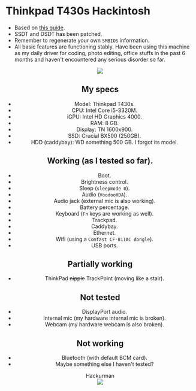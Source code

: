 # Thinkpad T430s Hackintosh
- Based on [this guide](https://github.com/drasbeck/macos-thinkpad-t430).
- SSDT and DSDT has been patched.
- Remember to regenerate your own ``SMBIOS`` information.
- All basic features are functioning stably. Have been using this machine as my daily driver for coding, photo editing, office stuffs in the past 6 months and haven't encountered any serious disorder so far.
<div align="center">
<img src="https://raw.githubusercontent.com/phathung2001/Thinkpad-T430s-Hackintosh/master/Screen%20Shot%202020-08-14%20at%206.30.32%20PM.png"/>
<div/>

## My specs
- Model: Thinkpad T430s.
- CPU: Intel Core i5-3320M.
- iGPU: Intel HD Graphics 4000.
- RAM: 8 GB.
- Display: TN 1600x900.
- SSD: Crucial BX500 (250GB).
- HDD (caddybay): WD something 500 GB. I forgot its model.

## Working (as I tested so far).
- Boot.
- Brightness control.
- Sleep (``sleepmode 0``).
- Audio (``VoodooHDA``).
- Audio jack (external mic is also working).
- Battery percentage.
- Keyboard (``Fn`` keys are working as well).
- Trackpad.
- Caddybay.
- Ethernet.
- Wifi (using a ``Comfast CF-811AC dongle``).
- USB ports.

## Partially working
- ThinkPad ~~nipple~~ TrackPoint (moving like a stair).

## Not tested
- DisplayPort audio.
- Internal mic (my hardware internal mic is broken).
- Webcam (my hardware webcam is also broken).

## Not working
- Bluetooth (with default BCM card).
- Maybe something else I haven't tested?

<div align="center">Hackurman<div/>
<img src="https://raw.githubusercontent.com/phathung2001/phathung2001/master/terminal.png"/>
